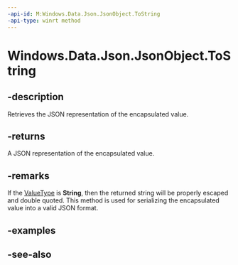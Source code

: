 ```yaml
---
-api-id: M:Windows.Data.Json.JsonObject.ToString
-api-type: winrt method
---
```


<!-- Method syntax
public string ToString()
-->

# Windows.Data.Json.JsonObject.ToString

## -description
Retrieves the JSON representation of the encapsulated value.

## -returns
A JSON representation of the encapsulated value.

## -remarks
If the [ValueType](ijsonvalue_valuetype.md) is **String**, then the returned string will be properly escaped and double quoted. This method is used for serializing the encapsulated value into a valid JSON format.

## -examples

## -see-also
